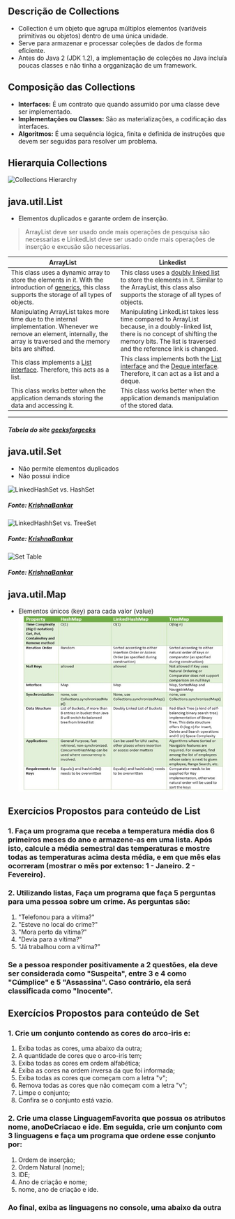 
## Descrição de Collections

*  Collection é um objeto que agrupa múltiplos elementos (variáveis primitivas ou objetos) dentro de uma única unidade.
*  Serve para armazenar e processar coleções de dados de forma eficiente.
*  Antes do Java 2 (JDK 1.2), a implementação de coleções no Java incluía poucas classes e não tinha a orgganização de um framework.

## Composição das Collections

* **Interfaces:** É um contrato que quando assumido por uma classe deve ser implementado.
* **Implementações ou Classes:** São as materializações, a codificação das interfaces.
* **Algoritmos:** É uma sequência lógica, finita e definida de instruções que devem ser seguidas para resolver um problema.

## Hierarquia Collections

![Collections Hierarchy](https://lh3.googleusercontent.com/go5HHj8ARulogiaCY3qYerASYBTB8fWGWFPf0YyFIy0dq_fJtc3HNsDnTcu_196F91xFVXKwfNxrlJ5EUwMHShZ3ml6fXfdSUVNsc61_aEd_wKQ2PvmvJ0Y5pRcAciAiUTjNniMGSw=w2400)

## java.util.List

* Elementos duplicados e garante ordem de inserção.
>ArrayList deve ser usado onde mais operações de pesquisa são necessarias e
>LinkedList deve ser usado onde mais operações de inserção e excusão são necessarias.

| **ArrayList** | **Linkedist** |
| ------------- | ------------- |
| This class uses a dynamic array to store the elements in it. With the introduction of [generics](https://www.geeksforgeeks.org/generics-in-java/), this class supports the storage of all types of objects. | This class uses a [doubly linked list](https://www.geeksforgeeks.org/doubly-linked-list/) to store the elements in it. Similar to the ArrayList, this class also supports the storage of all types of objects. |
| Manipulating ArrayList takes more time due to the internal implementation. Whenever we remove an element, internally, the array is traversed and the memory bits are shifted. | Manipulating LinkedList takes less time compared to ArrayList because, in a doubly-linked list, there is no concept of shifting the memory bits. The list is traversed and the reference link is changed. |
| This class implements a [List interface](https://www.geeksforgeeks.org/list-interface-java-examples/). Therefore, this acts as a list. | This class implements both the [List interface](https://www.geeksforgeeks.org/list-interface-java-examples/) and the [Deque interface](https://www.geeksforgeeks.org/deque-interface-java-example/). Therefore, it can act as a list and a deque. |
| This class works better when the application demands storing the data and accessing it. | This class works better when the application demands manipulation of the stored data. |
---

##### Tabela do site [geeksforgeeks](https://www.geeksforgeeks.org/arraylist-vs-linkedlist-java/)    

## java.util.Set

* Não permite elementos duplicados
* Não possui índice

![LinkedHashSet vs. HashSet](https://miro.medium.com/max/2400/1*M7VN_nvDtdYdmAaWa-4LXg.png)

##### Fonte: [KrishnaBankar](https://krishnabankar.medium.com/java-collection-framework-fdd34a2b6a62)

![LinkedHashhSet vs. TreeSet](https://miro.medium.com/max/700/1*UrlceaxOhjoIl-7PMVDvvw.png)

##### Fonte: [KrishnaBankar](https://krishnabankar.medium.com/java-collection-framework-fdd34a2b6a62)

![Set Table](https://miro.medium.com/max/700/1*Kgnvw-yDGGqYGoKANLV8yQ.png)

##### Fonte: [KrishnaBankar](https://krishnabankar.medium.com/java-collection-framework-fdd34a2b6a62)

## java.util.Map

* Elementos únicos (key) para cada valor (value)
![HashMap vs. LinkedHashMap vs. TreeMap](exemplo-map/lib/Imagem1.jpg)

## Exercícios Propostos para conteúdo de List

### 1. Faça um programa que receba a temperatura média dos 6 primeiros meses do ano e armazene-as em uma lista. Após isto, calcule a média semestral das temperaturas e mostre todas as temperaturas acima desta média, e em que mês elas ocorreram (mostrar o mês por extenso: 1 - Janeiro. 2 - Fevereiro).

### 2. Utilizando listas, Faça um programa que faça 5 perguntas para uma pessoa sobre um crime. As perguntas são:

  1. "Telefonou para a vítima?"
  2. "Esteve no local do crime?"
  3. "Mora perto da vítima?"
  4. "Devia para a vítima?"
  5. "Já trabalhou com a vítima?"

### Se a pessoa responder positivamente a 2 questões, ela deve ser considerada como "Suspeita", entre 3 e 4 como "Cúmplice" e 5 "Assassina". Caso contrário, ela será classificada como "Inocente".

## Exercícios Propostos para conteúdo de Set

### 1. Crie um conjunto contendo as cores do arco-iris e:

1. Exiba todas as cores, uma abaixo da outra;
2. A quantidade de cores que o arco-iris tem;
3. Exiba todas as cores em ordem alfabética;
4. Exiba as cores na ordem inversa da que foi informada;
5. Exiba todas as cores que começam com a letra "v";
6. Remova todas as cores que não começam com a letra "v";
7. Limpe o conjunto;
8. Confira se o conjunto está vazio.

### 2. Crie uma classe LinguagemFavorita que possua os atributos nome, anoDeCriacao e ide. Em seguida, crie um conjunto com 3 linguagens e faça um programa que ordene esse conjunto por:

1. Ordem de inserção;
2. Ordem Natural (nome);
3. IDE;
4. Ano de criação e nome;
5. nome, ano de criação e ide.

### Ao final, exiba as linguagens no console, uma abaixo da outra